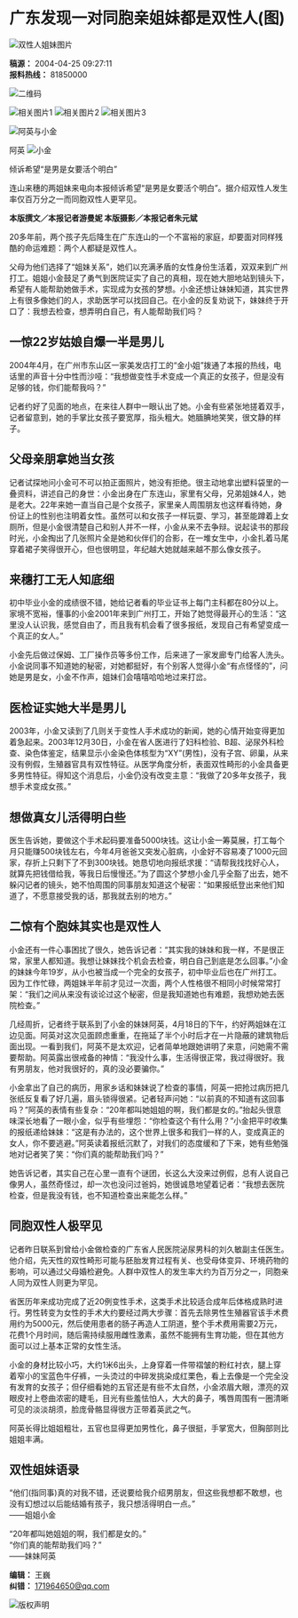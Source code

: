 # 广东发现一对同胞亲姐妹都是双性人(图)

![双性人姐妹图片](http://news.cnnb.com.cn/packages/2015/images/1_2.jpg)

**稿源：** 2004-04-25 09:27:11  
**报料热线：** 81850000

![二维码](http://news.cnnb.com.cn/packages/2015/images/erweima.png)

![相关图片1](http://news.cnnb.com.cn/packages/2015/images/1_14.jpg) ![相关图片2](http://news.cnnb.com.cn/packages/2015/images/1_15.jpg) ![相关图片3](http://news.cnnb.com.cn/packages/2015/images/1_16.png)

![阿英与小金](http://www.cnnb.com.cn/big5/node2/node48/node2379/images/00255026.jpg)

阿英 ![小金](http://www.cnnb.com.cn//big5/node2/node48/node2379/images/00255027.jpg)

倾诉希望“是男是女要活个明白”

连山来穗的两姐妹来电向本报倾诉希望“是男是女要活个明白”。据介绍双性人发生率仅百万分之一而同胞双性人更罕见。

**本版撰文／本报记者游曼妮 本版摄影／本报记者朱元斌**

20多年前，两个孩子先后降生在广东连山的一个不富裕的家庭，却要面对同样残酷的命运难题：两个人都疑是双性人。

父母为他们选择了“姐妹关系”，她们以充满矛盾的女性身份生活着，双双来到广州打工。姐姐小金鼓足了勇气到医院证实了自己的真相，现在她大胆地站到镜头下，希望有人能帮助她做手术，实现成为女孩的梦想。小金还想让妹妹知道，其实世界上有很多像她们的人，求助医学可以找回自己。在小金的反复劝说下，妹妹终于开口了：我想去检查，想弄明白自己，有人能帮助我们吗？

## 一惊22岁姑娘自爆一半是男儿

2004年4月，在广州市东山区一家美发店打工的“金小姐”拨通了本报的热线，电话里的声音十分中性而沙哑：“我想做变性手术变成一个真正的女孩子，但是没有足够的钱，你们能帮我吗？”

记者约好了见面的地点，在来往人群中一眼认出了她。小金有些紧张地搓着双手，记者留意到，她的手掌比女孩子要宽厚，指头粗大。她腼腆地笑笑，很文静的样子。

## 父母亲朋拿她当女孩

记者试探地问小金可不可以拍正面照片，她没有拒绝。很主动地拿出塑料袋里的一叠资料，讲述自己的身世：小金出身在广东连山，家里有父母，兄弟姐妹4人，她是老大。22年来她一直当自己是个女孩子，家里亲人周围朋友也这样看待她，身份证上的性别也注明着女性。虽然可以和女孩子一样玩耍、学习，甚至能蹲着上女厕所，但是小金很清楚自己和别人并不一样，小金从来不去争辩。说起读书的那段时光，小金掏出了几张照片全是她和伙伴们的合影，在一堆女生中，小金扎着马尾穿着裙子笑得很开心，但也很明显，年纪越大她就越来越不那么像女孩子。

## 来穗打工无人知底细

初中毕业小金的成绩很不错，她给记者看的毕业证书上每门主科都在80分以上。家境不宽裕，懂事的小金2001年来到广州打工，开始了她觉得最开心的生活：“这里没人认识我，感觉自由了，而且我有机会看了很多报纸，发现自己有希望变成一个真正的女人。”

小金先后做过保姆、工厂操作员等多份工作，后来进了一家发廊专门给客人洗头。小金说同事不知道她的秘密，对她都挺好，有个别客人觉得小金“有点怪怪的”，问她是男是女，小金不作声，姐妹们会嘻嘻哈哈地过来打岔。

## 医检证实她大半是男儿

2003年，小金又读到了几则关于变性人手术成功的新闻，她的心情开始变得更加着急起来。2003年12月30日，小金在省人医进行了妇科检验、B超、泌尿外科检查、染色体鉴定，结果显示小金染色体核型为“XY”(男性)，没有子宫、卵巢，从来没有例假，生殖器官具有双性特征。从医学角度分析，表面双性畸形的小金具备更多男性特征。得知这个消息后，小金仍没有改变主意：“我做了20多年女孩子，我想手术变成女孩。”

## 想做真女儿活得明白些

医生告诉她，要做这个手术起码要准备5000块钱。这让小金一筹莫展，打工每个月只能赚500块钱左右，今年4月爸爸又突发心脏病，小金好不容易凑了1000元回家，存折上只剩下了不到300块钱。她恳切地向报纸求援：“请帮我找找好心人，就算先把钱借给我，等我日后慢慢还。”为了圆这个梦想小金几乎全豁了出去，她不躲闪记者的镜头，她不怕周围的同事朋友知道这个秘密：“如果报纸登出来他们知道了，不愿意接受我的话，那我就去别的地方。”

## 二惊有个胞妹其实也是双性人

小金还有一件心事困扰了很久，她告诉记者：“其实我的妹妹和我一样，不是很正常，家里人都知道。我想让妹妹找个机会去检查，明白自己到底是怎么回事。”小金的妹妹今年19岁，从小也被当成一个完全的女孩子，初中毕业后也在广州打工。因为工作忙碌，两姐妹半年前才见过一次面，两个人性格很不相同小时候常常打架：“我们之间从来没有谈论过这个秘密，但是我知道她也有难题，我想劝她去医院检查。”

几经周折，记者终于联系到了小金的妹妹阿英，4月18日的下午，约好两姐妹在江边见面。阿英对这次见面顾虑重重，在拖延了半个小时后才在一片隐蔽的建筑物后面出现。一看到我们，阿英不是太欢迎，记者简单地跟她讲明了来意，问她需不需要帮助。阿英露出很戒备的神情：“我没什么事，生活得很正常，我过得很好。我有男朋友，他对我很好的，真的没必要骗你。”

小金拿出了自己的病历，用家乡话和妹妹说了检查的事情，阿英一把抢过病历把几张纸反复看了好几遍，眉头锁得很紧。记者轻声问她：“以前真的不知道有这回事吗？”阿英的表情有些复杂：“20年都叫她姐姐的啊，我们都是女的。”抬起头很意味深长地看了一眼小金，似乎有些埋怨：“你检查这个有什么用？”小金把平时收集的报纸递给妹妹：“这是有办法的，这个世界上很多和我们一样的人，变成真正的女人，你不要逃避。”阿英读着报纸沉默了，对我们的态度缓和了下来，她有些勉强地对记者笑了笑：“你们真的能帮助我们吗？”

她告诉记者，其实自己在心里一直有个谜团，长这么大没来过例假，总有人说自己像男人，虽然奇怪过，却一次也没问过爸妈，她很诚恳地望着记者：“我想去医院检查，但是我没有钱，也不知道检查出来能怎么样。”

## 同胞双性人极罕见

记者昨日联系到曾给小金做检查的广东省人民医院泌尿男科的刘久敏副主任医生。他介绍，先天性的双性畸形可能与胚胎发育过程有关、也受母体变异、环境药物的影响，可以通过父母婚检避免。人群中双性人的发生率大约为百万分之一，同胞亲人同为双性人则更为罕见。

省医历年来成功完成了近20例变性手术，这类手术比较适合成年后体格成熟时进行。男性转变为女性的手术大约要经过两大步骤：首先去除男性生殖器官该手术费用约为5000元，然后使用患者的肠子再造人工阴道，整个手术费用需要2万元，花费1个月时间，随后需持续服用雌性激素，虽然不能拥有生育功能，但在其他方面可以过上基本正常的女性生活。

小金的身材比较小巧，大约1米6出头，上身穿着一件带褶皱的粉红衬衣，腿上穿着窄小的宝蓝色牛仔裤，一头烫过的中碎发挑染成红栗色，看上去像是一个完全没有发育的女孩子；但仔细看她的五官还是有些不太自然，小金浓眉大眼，漂亮的双眼皮衬上卷曲浓密的睫毛，目光有些羞怯怕人，大大的鼻子，嘴唇周围有一圈清晰可见的淡淡胡须，脸庞骨骼显得很方正带着英武之气。

阿英长得比姐姐粗壮，五官也显得更加男性化，鼻子很挺，手掌宽大，但胸部则比姐姐丰满。

## 双性姐妹语录

“他们(指同事)真的对我不错，还说要给我介绍男朋友，但这些我想都不敢想，也没有幻想过以后能结婚有孩子，我只想活得明白一点。”  
——姐姐小金

“20年都叫她姐姐的啊，我们都是女的。”  
“你们真的能帮助我们吗？”  
——妹妹阿英

**编辑：** 王巍  
**纠错：** [171964650@qq.com](mailto:171964650@qq.com)

![版权声明](http://www.cnnb.com.cn/pic/0/04/21/41/4214177_806742.jpg)